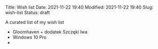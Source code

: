 Title: Wish list
Date: 2021-11-22 19:40
Modified: 2021-11-22 19:40
Slug: wish-list
Status: draft

A curated list of my wish list

- Gloomhaven + dodatek Szczęki lwa
- Windows 10 Pro
-
